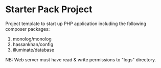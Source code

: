 # Starter Pack Project

Project template to start up PHP application including the following composer packages:

1. monolog/monolog
2. hassankhan/config
3. illuminate/database

NB: Web server must have read & write permissions to "logs" directory.